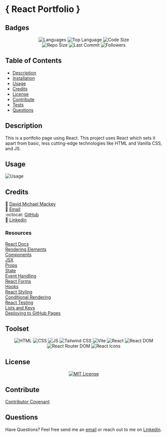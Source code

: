 
# { React Portfolio }

## Badges

<p align="center">
<img src="https://img.shields.io/github/languages/count/davidmichaelmackey/react-portfolio?color=FF9AA2&style=for-the-badge" alt="Languages" />
<img src="https://img.shields.io/github/languages/top/davidmichaelmackey/react-portfolio?color=FFB7B2&style=for-the-badge" alt="Top Language" />
<img src="https://img.shields.io/github/languages/code-size/davidmichaelmackey/react-portfolio?color=FFDAC1&style=for-the-badge" alt="Code Size" /><br>
<img src="https://img.shields.io/github/repo-size/davidmichaelmackey/react-portfolio?color=E2F0CB&style=for-the-badge" alt="Repo Size" />
<img src="https://img.shields.io/github/last-commit/davidmichaelmackey/react-portfolio?color=B5EAD7&style=for-the-badge" alt="Last Commit" />
<img src="https://img.shields.io/github/followers/davidmichaelmackey?style=for-the-badge" alt="Followers" />
</p>

## Table of Contents

- [Description](#description)
- [Installation](#installation)
- [Usage](#usage)
- [Credits](#credits)
- [License](#license)
- [Contribute](#contribute)
- [Tests](#tests)
- [Questions](#questions)

## Description
This is a portfolio page using React. This project uses React which sets it apart from basic, less cutting-edge technologies like HTML and Vanilla CSS, and JS.



## Usage



  ![Usage](assets/images/screenshot.png)

    

## Credits

:bust_in_silhouette: [David Michael Mackey](https://www.notion.so/davidmichaelmackey/David-Mackey-a59ce61a996840d6a933e3b135673467?pvs=4)<br>
:email: [Email](mailto:davidmackey@hey.com)<br>
:octocat: [GitHub](https://github.com/davidmichaelmackey/)<br>
:briefcase: [Linkedin](https://linkedin.com/in/davidmichaelmackey/)<br>



### Resources

  [React Docs](https://create-react-app.dev/docs/getting-started/)<br>
  [Rendering Elements](https://legacy.reactjs.org/docs/rendering-elements.html)<br>
  [Components](https://legacy.reactjs.org/docs/components-and-props.html)<br>
  [JSX](https://legacy.reactjs.org/docs/introducing-jsx.html)<br>
  [Props](https://legacy.reactjs.org/docs/components-and-props.html)<br>
  [State](https://legacy.reactjs.org/docs/state-and-lifecycle.html)<br>
  [Event Handling](https://legacy.reactjs.org/docs/handling-events.html)<br>
  [React Forms](https://legacy.reactjs.org/docs/forms.html)<br>
  [Hooks](https://legacy.reactjs.org/docs/hooks-intro.html)<br>
  [React Styling](https://legacy.reactjs.org/docs/faq-styling.html)<br>
  [Conditional Rendering](https://legacy.reactjs.org/docs/conditional-rendering.html)<br>
  [React Testing](https://legacy.reactjs.org/docs/testing.html)<br>
  [Lists and Keys](https://legacy.reactjs.org/docs/lists-and-keys.html)<br>
  [Deploying to GitHub Pages](https://docs.github.com/en/pages/getting-started-with-github-pages/creating-a-github-pages-site)<br>

## Toolset

<p align="center">
    <img src="https://img.shields.io/badge/-HTML-grey?style=for-the-badge"  alt="HTML" />
    <img src="https://img.shields.io/badge/-CSS-grey?style=for-the-badge"  alt="CSS" />
    <img src="https://img.shields.io/badge/-JS-grey?style=for-the-badge"  alt="JS" />
    <img src="https://img.shields.io/badge/-Tailwind CSS-grey?style=for-the-badge"  alt="Tailwind CSS" />
    <img src="https://img.shields.io/badge/-Vite-grey?style=for-the-badge"  alt="Vite" />
    <img src="https://img.shields.io/badge/-React-grey?style=for-the-badge"  alt="React" />
    <img src="https://img.shields.io/badge/-React DOM-grey?style=for-the-badge"  alt="React DOM" />
    <img src="https://img.shields.io/badge/-React Router DOM-grey?style=for-the-badge"  alt="React Router DOM" />
    <img src="https://img.shields.io/badge/-React Icons-grey?style=for-the-badge"  alt="React Icons" />
      
</p>

## License
<p align = "center">
  <a href="https://opensource.org/licenses/MIT"><img src="https://img.shields.io/badge/License-MIT-A31F34?style=for-the-badge" alt="MIT License"/></a>
</p>

## Contribute

[Contributor Covenant](https://www.contributor-covenant.org/)

## Questions

Have Questions? Feel free send me an [email](mailto:davidmackey@hey.com) or reach out to me on [Linkedin](https://linkedin.com/in/davidmichaelmackey/).

